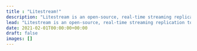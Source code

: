 ```yaml
---
title : "Litestream!"
description: "Litestream is an open-source, real-time streaming replication tool that lets you safely run SQLite applications on a single node."
lead: "Litestream is an open-source, real-time streaming replication tool that lets you safely run SQLite applications on a single node."
date: 2021-02-01T00:00:00+00:00
draft: false
images: []
---
```

